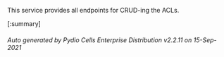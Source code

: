 






This service provides all endpoints for CRUD-ing the ACLs.

[:summary]

###### Auto generated by Pydio Cells Enterprise Distribution v2.2.11 on 15-Sep-2021
